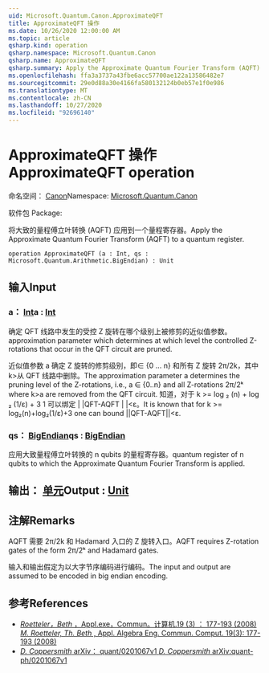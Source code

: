 ```yaml
---
uid: Microsoft.Quantum.Canon.ApproximateQFT
title: ApproximateQFT 操作
ms.date: 10/26/2020 12:00:00 AM
ms.topic: article
qsharp.kind: operation
qsharp.namespace: Microsoft.Quantum.Canon
qsharp.name: ApproximateQFT
qsharp.summary: Apply the Approximate Quantum Fourier Transform (AQFT) to a quantum register.
ms.openlocfilehash: ffa3a3737a43fbe6acc57700ae122a13586482e7
ms.sourcegitcommit: 29e0d88a30e4166fa580132124b0eb57e1f0e986
ms.translationtype: MT
ms.contentlocale: zh-CN
ms.lasthandoff: 10/27/2020
ms.locfileid: "92696140"
---
```

# <a name="approximateqft-operation"></a><span data-ttu-id="48f68-102">ApproximateQFT 操作</span><span class="sxs-lookup"><span data-stu-id="48f68-102">ApproximateQFT operation</span></span>

<span data-ttu-id="48f68-103">命名空间： [Canon](xref:Microsoft.Quantum.Canon)</span><span class="sxs-lookup"><span data-stu-id="48f68-103">Namespace: [Microsoft.Quantum.Canon](xref:Microsoft.Quantum.Canon)</span></span>

<span data-ttu-id="48f68-104">软件包 [](https://nuget.org/packages/)</span><span class="sxs-lookup"><span data-stu-id="48f68-104">Package: [](https://nuget.org/packages/)</span></span>


<span data-ttu-id="48f68-105">将大致的量程傅立叶转换 (AQFT) 应用到一个量程寄存器。</span><span class="sxs-lookup"><span data-stu-id="48f68-105">Apply the Approximate Quantum Fourier Transform (AQFT) to a quantum register.</span></span>

```qsharp
operation ApproximateQFT (a : Int, qs : Microsoft.Quantum.Arithmetic.BigEndian) : Unit
```


## <a name="input"></a><span data-ttu-id="48f68-106">输入</span><span class="sxs-lookup"><span data-stu-id="48f68-106">Input</span></span>

### <a name="a--int"></a><span data-ttu-id="48f68-107">a： [Int](xref:microsoft.quantum.lang-ref.int)</span><span class="sxs-lookup"><span data-stu-id="48f68-107">a : [Int](xref:microsoft.quantum.lang-ref.int)</span></span>

<span data-ttu-id="48f68-108">确定 QFT 线路中发生的受控 Z 旋转在哪个级别上被修剪的近似值参数。</span><span class="sxs-lookup"><span data-stu-id="48f68-108">approximation parameter which determines at which level the controlled Z-rotations that occur in the QFT circuit are pruned.</span></span>

<span data-ttu-id="48f68-109">近似值参数 a 确定 Z 旋转的修剪级别，即∈ {0 ... n} 和所有 Z 旋转 2π/2k，其中 k>从 QFT 线路中删除。</span><span class="sxs-lookup"><span data-stu-id="48f68-109">The approximation parameter a determines the pruning level of the Z-rotations, i.e., a ∈ {0..n} and all Z-rotations 2π/2ᵏ where k>a are removed from the QFT circuit.</span></span> <span data-ttu-id="48f68-110">知道，对于 k >= log ₂ (n) + log ₂ (1/ε) + 3 1 可以绑定 | |QFT-AQFT | |<ε。</span><span class="sxs-lookup"><span data-stu-id="48f68-110">It is known that for k >= log₂(n)+log₂(1/ε)+3 one can bound ||QFT-AQFT||<ε.</span></span>


### <a name="qs--bigendian"></a><span data-ttu-id="48f68-111">qs： [BigEndian](xref:Microsoft.Quantum.Arithmetic.BigEndian)</span><span class="sxs-lookup"><span data-stu-id="48f68-111">qs : [BigEndian](xref:Microsoft.Quantum.Arithmetic.BigEndian)</span></span>

<span data-ttu-id="48f68-112">应用大致量程傅立叶转换的 n qubits 的量程寄存器。</span><span class="sxs-lookup"><span data-stu-id="48f68-112">quantum register of n qubits to which the Approximate Quantum Fourier Transform is applied.</span></span>



## <a name="output--unit"></a><span data-ttu-id="48f68-113">输出： [单元](xref:microsoft.quantum.lang-ref.unit)</span><span class="sxs-lookup"><span data-stu-id="48f68-113">Output : [Unit](xref:microsoft.quantum.lang-ref.unit)</span></span>



## <a name="remarks"></a><span data-ttu-id="48f68-114">注解</span><span class="sxs-lookup"><span data-stu-id="48f68-114">Remarks</span></span>

<span data-ttu-id="48f68-115">AQFT 需要 2π/2k 和 Hadamard 入口的 Z 旋转入口。</span><span class="sxs-lookup"><span data-stu-id="48f68-115">AQFT requires Z-rotation gates of the form 2π/2ᵏ and Hadamard gates.</span></span>

<span data-ttu-id="48f68-116">输入和输出假定为以大字节序编码进行编码。</span><span class="sxs-lookup"><span data-stu-id="48f68-116">The input and output are assumed to be encoded in big endian encoding.</span></span>

## <a name="references"></a><span data-ttu-id="48f68-117">参考</span><span class="sxs-lookup"><span data-stu-id="48f68-117">References</span></span>

- [<span data-ttu-id="48f68-118">*Roetteler，Beth* ，Appl.exe，Commun。计算机.19 (3) ： 177-193 (2008)</span><span class="sxs-lookup"><span data-stu-id="48f68-118"> *M. Roetteler, Th. Beth* , Appl. Algebra Eng. Commun. Comput. 19(3): 177-193 (2008) </span></span>](http://doi.org/10.1007/s00200-008-0072-2)
- [<span data-ttu-id="48f68-119">*D. Coppersmith* arXiv： quant/0201067v1</span><span class="sxs-lookup"><span data-stu-id="48f68-119"> *D. Coppersmith* arXiv:quant-ph/0201067v1 </span></span>](https://arxiv.org/abs/quant-ph/0201067)